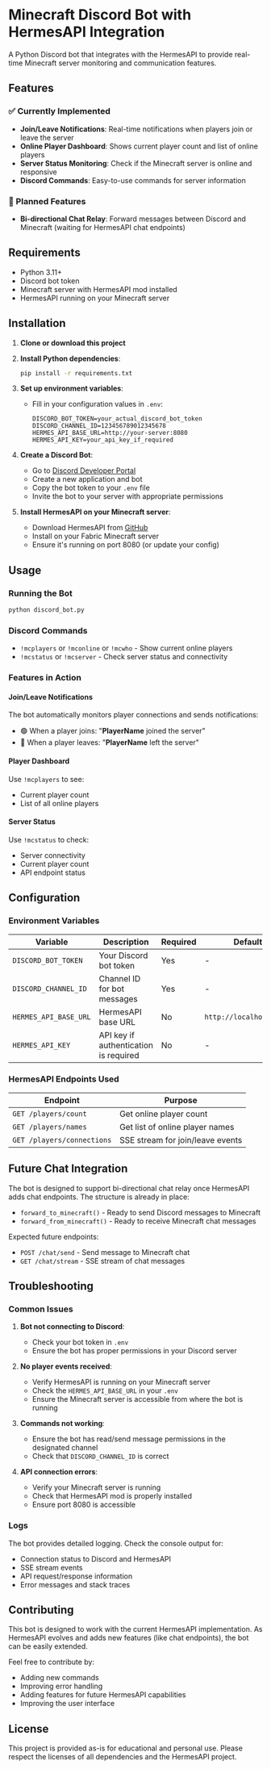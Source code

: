 # Minecraft Discord Bot with HermesAPI Integration

A Python Discord bot that integrates with the HermesAPI to provide real-time Minecraft server monitoring and communication features.

## Features

### ✅ Currently Implemented
- **Join/Leave Notifications**: Real-time notifications when players join or leave the server
- **Online Player Dashboard**: Shows current player count and list of online players
- **Server Status Monitoring**: Check if the Minecraft server is online and responsive
- **Discord Commands**: Easy-to-use commands for server information

### 🚧 Planned Features
- **Bi-directional Chat Relay**: Forward messages between Discord and Minecraft (waiting for HermesAPI chat endpoints)

## Requirements

- Python 3.11+
- Discord bot token
- Minecraft server with HermesAPI mod installed
- HermesAPI running on your Minecraft server

## Installation

1. **Clone or download this project**

2. **Install Python dependencies**:
   ```bash
   pip install -r requirements.txt
   ```

3. **Set up environment variables**:
   - Fill in your configuration values in `.env`:
     ```env
     DISCORD_BOT_TOKEN=your_actual_discord_bot_token
     DISCORD_CHANNEL_ID=123456789012345678
     HERMES_API_BASE_URL=http://your-server:8080
     HERMES_API_KEY=your_api_key_if_required
     ```

4. **Create a Discord Bot**:
   - Go to [Discord Developer Portal](https://discord.com/developers/applications)
   - Create a new application and bot
   - Copy the bot token to your `.env` file
   - Invite the bot to your server with appropriate permissions

5. **Install HermesAPI on your Minecraft server**:
   - Download HermesAPI from [GitHub](https://github.com/RedRedL/Hermes)
   - Install on your Fabric Minecraft server
   - Ensure it's running on port 8080 (or update your config)

## Usage

### Running the Bot

```bash
python discord_bot.py
```

### Discord Commands

- `!mcplayers` or `!mconline` or `!mcwho` - Show current online players
- `!mcstatus` or `!mcserver` - Check server status and connectivity

### Features in Action

#### Join/Leave Notifications
The bot automatically monitors player connections and sends notifications:
- 🟢 When a player joins: "**PlayerName** joined the server"
- 🔴 When a player leaves: "**PlayerName** left the server"

#### Player Dashboard
Use `!mcplayers` to see:
- Current player count
- List of all online players

#### Server Status
Use `!mcstatus` to check:
- Server connectivity
- Current player count
- API endpoint status

## Configuration

### Environment Variables

| Variable | Description | Required | Default |
|----------|-------------|----------|---------|
| `DISCORD_BOT_TOKEN` | Your Discord bot token | Yes | - |
| `DISCORD_CHANNEL_ID` | Channel ID for bot messages | Yes | - |
| `HERMES_API_BASE_URL` | HermesAPI base URL | No | `http://localhost:8080` |
| `HERMES_API_KEY` | API key if authentication is required | No | - |

### HermesAPI Endpoints Used

| Endpoint | Purpose |
|----------|---------|
| `GET /players/count` | Get online player count |
| `GET /players/names` | Get list of online player names |
| `GET /players/connections` | SSE stream for join/leave events |

## Future Chat Integration

The bot is designed to support bi-directional chat relay once HermesAPI adds chat endpoints. The structure is already in place:

- `forward_to_minecraft()` - Ready to send Discord messages to Minecraft
- `forward_from_minecraft()` - Ready to receive Minecraft chat messages

Expected future endpoints:
- `POST /chat/send` - Send message to Minecraft chat
- `GET /chat/stream` - SSE stream of chat messages

## Troubleshooting

### Common Issues

1. **Bot not connecting to Discord**:
   - Check your bot token in `.env`
   - Ensure the bot has proper permissions in your Discord server

2. **No player events received**:
   - Verify HermesAPI is running on your Minecraft server
   - Check the `HERMES_API_BASE_URL` in your `.env`
   - Ensure the Minecraft server is accessible from where the bot is running

3. **Commands not working**:
   - Ensure the bot has read/send message permissions in the designated channel
   - Check that `DISCORD_CHANNEL_ID` is correct

4. **API connection errors**:
   - Verify your Minecraft server is running
   - Check that HermesAPI mod is properly installed
   - Ensure port 8080 is accessible

### Logs

The bot provides detailed logging. Check the console output for:
- Connection status to Discord and HermesAPI
- SSE stream events
- API request/response information
- Error messages and stack traces

## Contributing

This bot is designed to work with the current HermesAPI implementation. As HermesAPI evolves and adds new features (like chat endpoints), the bot can be easily extended.

Feel free to contribute by:
- Adding new commands
- Improving error handling
- Adding features for future HermesAPI capabilities
- Improving the user interface

## License

This project is provided as-is for educational and personal use. Please respect the licenses of all dependencies and the HermesAPI project. 
